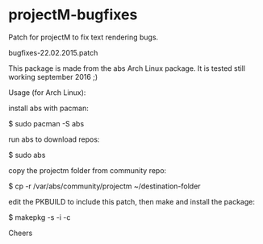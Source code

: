 # projectM-bugfixes

Patch for projectM to fix text rendering bugs.

bugfixes-22.02.2015.patch

This package is made from the abs Arch Linux package. It is tested still working september 2016 ;)

Usage (for Arch Linux):

install abs with pacman:

$ sudo pacman -S abs

run abs to download repos:

$ sudo abs

copy the projectm folder from community repo:

$ cp -r /var/abs/community/projectm ~/destination-folder

edit the PKBUILD to include this patch, then make and install the package:

$ makepkg -s -i -c

Cheers
